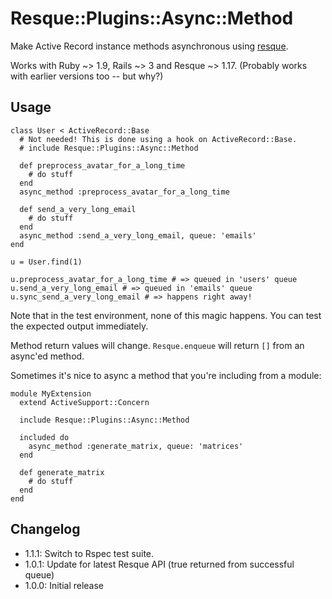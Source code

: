 Resque::Plugins::Async::Method
==============================

Make Active Record instance methods asynchronous using [resque](http://www.github.com/defunkt/resque).

Works with Ruby ~> 1.9, Rails ~> 3 and Resque ~> 1.17. (Probably works with earlier versions too -- but why?)

Usage
-----

    class User < ActiveRecord::Base
      # Not needed! This is done using a hook on ActiveRecord::Base.
      # include Resque::Plugins::Async::Method

      def preprocess_avatar_for_a_long_time
        # do stuff
      end
      async_method :preprocess_avatar_for_a_long_time

      def send_a_very_long_email
        # do stuff
      end
      async_method :send_a_very_long_email, queue: 'emails'
    end

    u = User.find(1)

    u.preprocess_avatar_for_a_long_time # => queued in 'users' queue
    u.send_a_very_long_email # => queued in 'emails' queue
    u.sync_send_a_very_long_email # => happens right away!

Note that in the test environment, none of this magic happens. You can test the expected output immediately.

Method return values will change. `Resque.enqueue` will return `[]` from an async'ed method.

Sometimes it's nice to async a method that you're including from a module:

    module MyExtension
      extend ActiveSupport::Concern

      include Resque::Plugins::Async::Method

      included do
        async_method :generate_matrix, queue: 'matrices'
      end

      def generate_matrix
        # do stuff
      end
    end


Changelog
---------
* 1.1.1: Switch to Rspec test suite.
* 1.0.1: Update for latest Resque API (true returned from successful queue)
* 1.0.0: Initial release